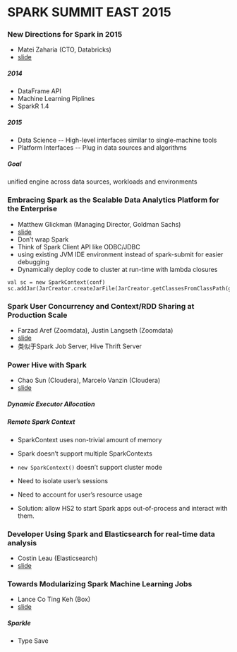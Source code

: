 # SPARK SUMMIT EAST 2015

### New Directions for Spark in 2015 
- Matei Zaharia (CTO, Databricks)
- [slide](http://spark-summit.org/wp-content/uploads/2015/03/SSE15-1-Matei-Zaharia.pdf)

##### 2014
- DataFrame API
- Machine Learning Piplines
- SparkR 1.4

##### 2015
- Data Science -- High-level interfaces similar to single-machine tools
- Platform Interfaces -- Plug in data sources and algorithms 

##### Goal
unified engine across data sources, workloads and environments 


### Embracing Spark as the Scalable Data Analytics Platform for the Enterprise
- Matthew Glickman (Managing Director, Goldman Sachs)
- [slide](http://spark-summit.org/wp-content/uploads/2015/03/SSE15-4-Matthew-Glickman.pdf)
- Don’t wrap Spark
- Think of Spark Client API like ODBC/JDBC
- using existing JVM IDE environment instead of spark-submit for easier debugging
- Dynamically deploy code to cluster at run-time with lambda closures 

```
val sc = new SparkContext(conf)
sc.addJar(JarCreator.createJarFile(JarCreator.getClassesFromClassPath(getClass.getPackage.getName)))
```


### Spark User Concurrency and Context/RDD Sharing at Production Scale 
- Farzad Aref (Zoomdata), Justin Langseth (Zoomdata)
- [slide](http://spark-summit.org/wp-content/uploads/2015/03/SSE15-14-Zoomdata-Alarcon.pdf)
- 类似于Spark Job Server, Hive Thrift Server


### Power Hive with Spark 
- Chao Sun (Cloudera), Marcelo Vanzin (Cloudera)
- [slide](http://spark-summit.org/wp-content/uploads/2015/03/SSE15-17-Marcelo-Vanzin-Chao-Sun.pdf)

##### Dynamic Executor Allocation 

##### Remote Spark Context
- SparkContext uses non-trivial amount of memory
- Spark doesn’t support multiple SparkContexts
- `new SparkContext()` doesn’t support cluster mode
- Need to isolate user’s sessions
- Need to account for user’s resource usage 

- Solution: allow HS2 to start Spark apps out-of-process and interact with them.

### Developer Using Spark and Elasticsearch for real-time data analysis 
- Costin Leau (Elasticsearch)  
- [slide](http://spark-summit.org/wp-content/uploads/2015/03/SSE15-35-Leau.pdf)

### Towards Modularizing Spark Machine Learning Jobs 
- Lance Co Ting Keh (Box) 
- [slide](http://spark-summit.org/wp-content/uploads/2015/03/SSE15-29-Lance-Co-Ting-Keh.pdf)

##### Sparkle 
- Type Save

